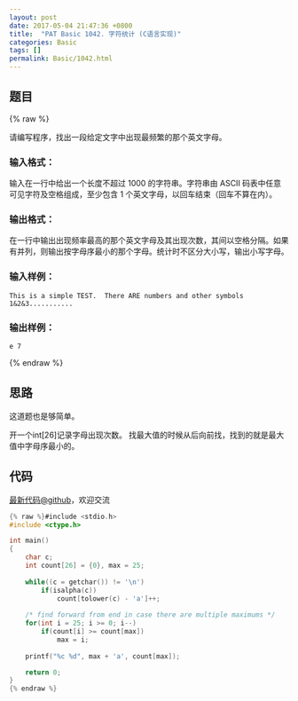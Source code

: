 ```yaml
---
layout: post
date: 2017-05-04 21:47:36 +0800
title:  "PAT Basic 1042. 字符统计 (C语言实现)"
categories: Basic
tags: []
permalink: Basic/1042.html
---
```


## 题目

{% raw %}<div class="ques-view"><p>请编写程序，找出一段给定文字中出现最频繁的那个英文字母。</p>
<h3 id="-">输入格式：</h3>
<p>输入在一行中给出一个长度不超过 1000 的字符串。字符串由 ASCII 码表中任意可见字符及空格组成，至少包含 1 个英文字母，以回车结束（回车不算在内）。</p>
<h3 id="-">输出格式：</h3>
<p>在一行中输出出现频率最高的那个英文字母及其出现次数，其间以空格分隔。如果有并列，则输出按字母序最小的那个字母。统计时不区分大小写，输出小写字母。</p>
<h3 id="-">输入样例：</h3>
<pre><code class="lang-in">This is a simple TEST.  There ARE numbers and other symbols 1&amp;2&amp;3...........
</code></pre>
<h3 id="-">输出样例：</h3>
<pre><code class="lang-out">e 7
</code></pre>
</div>{% endraw %}

## 思路

这道题也是够简单。

开一个int[26]记录字母出现次数。
找最大值的时候从后向前找，找到的就是最大值中字母序最小的。

## 代码

[最新代码@github](https://github.com/OliverLew/PAT/blob/master/PATBasic/1042.c)，欢迎交流
```c
{% raw %}#include <stdio.h>
#include <ctype.h>

int main()
{
    char c;
    int count[26] = {0}, max = 25;
    
    while((c = getchar()) != '\n') 
        if(isalpha(c))
            count[tolower(c) - 'a']++;
    
    /* find forward from end in case there are multiple maximums */
    for(int i = 25; i >= 0; i--) 
        if(count[i] >= count[max])
            max = i;
    
    printf("%c %d", max + 'a', count[max]);

    return 0;
}
{% endraw %}
```